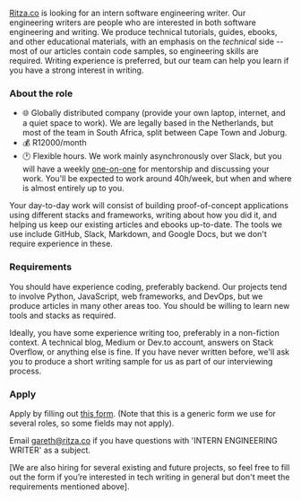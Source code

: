 [Ritza.co](https://ritza.co) is looking for an intern software engineering writer. Our engineering writers are people who are interested in both software engineering and writing. We produce technical tutorials, guides, ebooks, and other educational materials, with an emphasis on the *technical* side -- most of our articles contain code samples, so engineering skills are required. Writing experience is preferred, but our team can help you learn if you have a strong interest in writing.

### About the role

- 🌐 Globally distributed company (provide your own laptop, internet, and a quiet space to work). We are legally based in the Netherlands, but most of the team in South Africa, split between Cape Town and Joburg.
- 💰 R12000/month
- 🕐 Flexible hours. We work mainly asynchronously over Slack, but you will have a weekly [one-on-one](https://ritza.co/handbook/how-we-work/one-on-ones/) for mentorship and discussing your work. You'll be expected to work around 40h/week, but when and where is almost entirely up to you.

Your day-to-day work will consist of building proof-of-concept applications using different stacks and frameworks, writing about how you did it, and helping us keep our existing articles and ebooks up-to-date. The tools we use include GitHub, Slack, Markdown, and Google Docs, but we don't require experience in these.

### Requirements

You should have experience coding, preferably backend. Our projects tend to involve Python, JavaScript, web frameworks, and DevOps, but we produce articles in many other areas too. You should be willing to learn new tools and stacks as required.

Ideally, you have some experience writing too, preferably in a non-fiction context. A technical blog, Medium or Dev.to account, answers on Stack Overflow, or anything else is fine. If you have never written before, we'll ask you to produce a short writing sample for us as part of our interviewing process.

### Apply

Apply by filling out [this form](https://forms.gle/iWTKqA6cgzKePGoL7). (Note that this is a generic form we use for several roles, so some fields may not apply).

Email gareth@ritza.co if you have questions with 'INTERN ENGINEERING WRITER' as a subject.

[We are also hiring for several existing and future projects, so feel free to fill out the form if you’re interested in tech writing in general but don't meet the requirements mentioned above].
